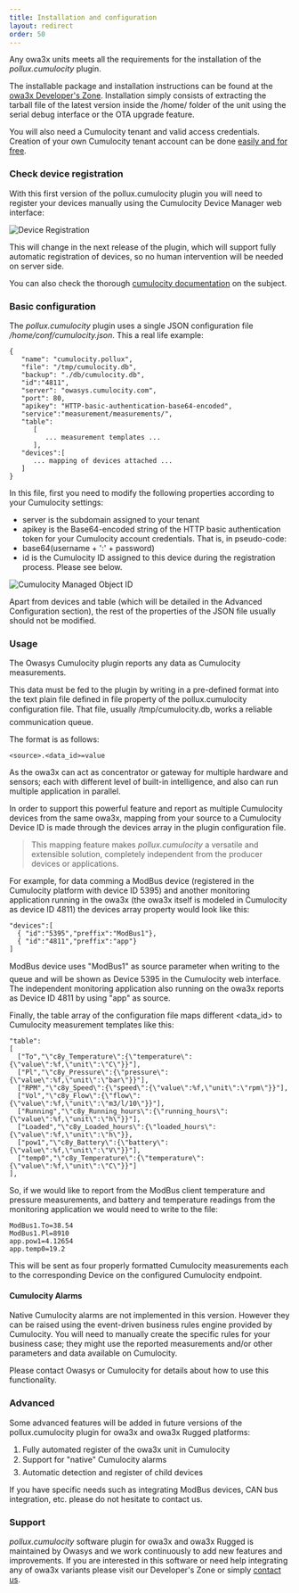 ```yaml
---
title: Installation and configuration
layout: redirect
order: 50
---
```


Any owa3x units meets all the requirements for the installation of the *pollux.cumulocity* plugin.

The installable package and installation instructions can be found at the [owa3x Developer's Zone](http://owasys.com/en/developers-zone/owa3x). Installation simply consists of extracting the tarball file of the latest version inside the /home/ folder of the unit using the serial debug interface or the OTA upgrade feature.

You will also need a Cumulocity tenant and valid access credentials. Creation of your own Cumulocity tenant account can be done [easily and for free](http://cumulocity.com/).

### Check device registration

With this first version of the pollux.cumulocity plugin you will need to register your devices manually using the Cumulocity Device Manager web interface:

![Device Registration](/guides/images/devices/owa3x/screenshot1.png)

This will change in the next release of the plugin, which will support fully automatic registration of devices, so no human intervention will be needed on server side.

You can also check the thorough [cumulocity documentation](https://www.cumulocity.com/dev-center/) on the subject.

### Basic configuration

The *pollux.cumulocity* plugin uses a single JSON configuration file */home/conf/cumulocity.json*. This a real life example:

    {
       "name": "cumulocity.pollux",
       "file": "/tmp/cumulocity.db",
       "backup": "./db/cumulocity.db",
       "id":"4811",
       "server": "owasys.cumulocity.com",
       "port": 80,
       "apikey": "HTTP-basic-authentication-base64-encoded",
       "service":"measurement/measurements/",
       "table":
          [
             ... measurement templates ...
          ],
       "devices":[
          ... mapping of devices attached ...
       ]
    }

In this file, first you need to modify the following properties according to your Cumulocity settings:
- server is the subdomain assigned to your tenant
- apikey is the Base64-encoded string of the HTTP basic authentication token for your Cumulocity account credentials. That is, in pseudo-code:
- base64(username + ':' + password)
- id is the Cumulocity ID assigned to this device during the registration process. Please see below.

![Cumulocity Managed Object ID](/guides/images/devices/owa3x/screenshot2.png)

Apart from devices and table (which will be detailed in the Advanced Configuration section), the rest of the properties of the JSON file usually should not be modified.

### Usage
The Owasys Cumulocity plugin reports any data as Cumulocity measurements.

This data must be fed to the plugin by writing in a pre-defined format into the text plain file defined in file property of the pollux.cumulocity configuration file. That file, usually /tmp/cumulocity.db, works a reliable communication queue.

The format is as follows:

    <source>.<data_id>=value

As the owa3x can act as concentrator or gateway for multiple hardware and sensors; each with different level of built-in intelligence, and also can run multiple application in parallel.

In order to support this powerful feature and report as multiple Cumulocity devices from the same owa3x, mapping from your source to a Cumulocity Device ID is made through the devices array in the plugin configuration file.

>This mapping feature makes *pollux.cumulocity* a versatile and extensible solution, completely independent from the producer devices or applications.

For example, for data comming a ModBus device (registered in the Cumulocity platform with device ID 5395) and another monitoring application running in the owa3x (the owa3x itself is modeled in Cumulocity as device ID 4811) the devices array property would look like this:

    "devices":[
      { "id":"5395","preffix":"ModBus1"},
      { "id":"4811","preffix":"app"}
    ]

ModBus device uses "ModBus1" as source parameter when writing to the queue and will be shown as Device 5395 in the Cumulocity web interface.
The independent monitoring application also running on the owa3x reports as Device ID 4811 by using "app" as source.

Finally, the table array of the configuration file maps different <data_id> to Cumulocity measurement templates like this:

    "table":
    [
      ["To","\"c8y_Temperature\":{\"temperature\":{\"value\":%f,\"unit\":\"C\"}}"],
      ["Pl","\"c8y_Pressure\":{\"pressure\":{\"value\":%f,\"unit\":\"bar\"}}"],
      ["RPM","\"c8y_Speed\":{\"speed\":{\"value\":%f,\"unit\":\"rpm\"}}"],
      ["Vol","\"c8y_Flow\":{\"flow\":{\"value\":%f,\"unit\":\"m3/l/10\"}}"],
      ["Running","\"c8y_Running_hours\":{\"running_hours\":{\"value\":%f,\"unit\":\"h\"}}"],
      ["Loaded","\"c8y_Loaded_hours\":{\"loaded_hours\":{\"value\":%f,\"unit\":\"h\"}},
      ["pow1","\"c8y_Battery\":{\"battery\":{\"value\":%f,\"unit\":\"V\"}}"],
      ["temp0","\"c8y_Temperature\":{\"temperature\":{\"value\":%f,\"unit\":\"C\"}}"]
    ],

So, if we would like to report from the ModBus client temperature and pressure measurements, and battery and temperature readings from the monitoring application we would need to write to the file:

    ModBus1.To=38.54
    ModBus1.Pl=8910
    app.pow1=4.12654
    app.temp0=19.2

This will be sent as four properly formatted Cumulocity measurements each to the corresponding Device on the configured Cumulocity endpoint.

#### Cumulocity Alarms

Native Cumulocity alarms are not implemented in this version. However they can be raised using the event-driven business rules engine provided by Cumulocity. You will need to manually create the specific rules for your business case; they might use the reported measurements and/or other parameters and data available on Cumulocity.

Please contact Owasys or Cumulocity for details about how to use this functionality.

### Advanced

Some advanced features will be added in future versions of the pollux.cumulocity plugin for owa3x and owa3x Rugged platforms:

1.  Fully automated register of the owa3x unit in Cumulocity
2.  Support for "native" Cumulocity alarms
3.  Automatic detection and register of child devices

If you have specific needs such as integrating ModBus devices, CAN bus integration, etc. please do not hesitate to contact us.

### Support

*pollux.cumulocity* software plugin for owa3x and owa3x Rugged is maintained by Owasys and we work continuously to add new features and improvements. If you are interested in this software or need help integrating any of owa3x variants please visit our Developer's Zone or simply [contact us](http://owasys.com/en/contact).
